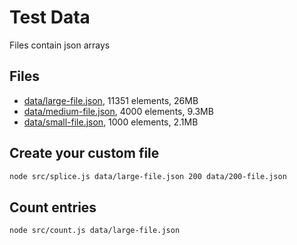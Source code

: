 # Test Data

Files contain json arrays

## Files

- [data/large-file.json](data/large-file.json), 11351 elements, 26MB
- [data/medium-file.json](data/medium-file.json), 4000 elements, 9.3MB
- [data/small-file.json](data/small-file.json), 1000 elements, 2.1MB


## Create your custom file

```sh
node src/splice.js data/large-file.json 200 data/200-file.json
```

## Count entries

```sh
node src/count.js data/large-file.json
```

